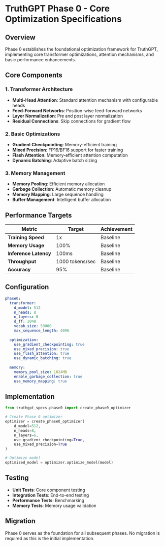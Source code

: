 # TruthGPT Phase 0 - Core Optimization Specifications

## Overview

Phase 0 establishes the foundational optimization framework for TruthGPT, implementing core transformer optimizations, attention mechanisms, and basic performance enhancements.

## Core Components

### 1. Transformer Architecture
- **Multi-Head Attention**: Standard attention mechanism with configurable heads
- **Feed-Forward Networks**: Position-wise feed-forward networks
- **Layer Normalization**: Pre and post layer normalization
- **Residual Connections**: Skip connections for gradient flow

### 2. Basic Optimizations
- **Gradient Checkpointing**: Memory-efficient training
- **Mixed Precision**: FP16/BF16 support for faster training
- **Flash Attention**: Memory-efficient attention computation
- **Dynamic Batching**: Adaptive batch sizing

### 3. Memory Management
- **Memory Pooling**: Efficient memory allocation
- **Garbage Collection**: Automatic memory cleanup
- **Memory Mapping**: Large sequence handling
- **Buffer Management**: Intelligent buffer allocation

## Performance Targets

| Metric | Target | Achievement |
|--------|--------|-------------|
| **Training Speed** | 1x | Baseline |
| **Memory Usage** | 100% | Baseline |
| **Inference Latency** | 100ms | Baseline |
| **Throughput** | 1000 tokens/sec | Baseline |
| **Accuracy** | 95% | Baseline |

## Configuration

```yaml
phase0:
  transformer:
    d_model: 512
    n_heads: 8
    n_layers: 6
    d_ff: 2048
    vocab_size: 50000
    max_sequence_length: 4096
  
  optimization:
    use_gradient_checkpointing: true
    use_mixed_precision: true
    use_flash_attention: true
    use_dynamic_batching: true
    
  memory:
    memory_pool_size: 1024MB
    enable_garbage_collection: true
    use_memory_mapping: true
```

## Implementation

```python
from truthgpt_specs.phase0 import create_phase0_optimizer

# Create Phase 0 optimizer
optimizer = create_phase0_optimizer(
    d_model=512,
    n_heads=8,
    n_layers=6,
    use_gradient_checkpointing=True,
    use_mixed_precision=True
)

# Optimize model
optimized_model = optimizer.optimize_model(model)
```

## Testing

- **Unit Tests**: Core component testing
- **Integration Tests**: End-to-end testing
- **Performance Tests**: Benchmarking
- **Memory Tests**: Memory usage validation

## Migration

Phase 0 serves as the foundation for all subsequent phases. No migration is required as this is the initial implementation.




